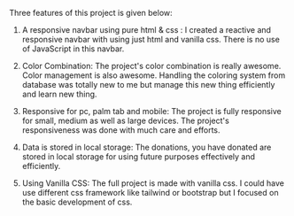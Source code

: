 Three features of this project is given below:

1. A responsive navbar using pure html & css : I created a reactive and responsive navbar with using just html and vanilla css. There is no use of JavaScript in this navbar.

2. Color Combination: The project's color combination is really awesome. Color management is also awesome. Handling the coloring system from database was totally new to me but manage this new thing efficiently and learn new thing.

3. Responsive for pc, palm tab and mobile: The project is fully responsive for small, medium as well as large devices. The project's responsiveness was done with much care and efforts.

4. Data is stored in local storage: The donations, you have donated are stored in local storage for using future purposes effectively and efficiently.

5. Using Vanilla CSS: The full project is made with vanilla css. I could have use different css framework like tailwind or bootstrap but I focused on the basic development of css.
